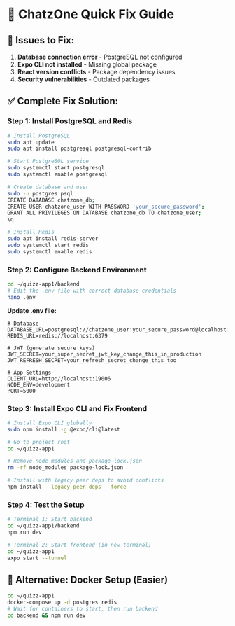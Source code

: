 # 🔧 ChatzOne Quick Fix Guide

## 🚨 Issues to Fix:

1. **Database connection error** - PostgreSQL not configured
2. **Expo CLI not installed** - Missing global package
3. **React version conflicts** - Package dependency issues
4. **Security vulnerabilities** - Outdated packages

## ✅ Complete Fix Solution:

### Step 1: Install PostgreSQL and Redis
```bash
# Install PostgreSQL
sudo apt update
sudo apt install postgresql postgresql-contrib

# Start PostgreSQL service
sudo systemctl start postgresql
sudo systemctl enable postgresql

# Create database and user
sudo -u postgres psql
CREATE DATABASE chatzone_db;
CREATE USER chatzone_user WITH PASSWORD 'your_secure_password';
GRANT ALL PRIVILEGES ON DATABASE chatzone_db TO chatzone_user;
\q

# Install Redis
sudo apt install redis-server
sudo systemctl start redis
sudo systemctl enable redis
```

### Step 2: Configure Backend Environment
```bash
cd ~/quizz-app1/backend
# Edit the .env file with correct database credentials
nano .env
```

**Update .env file:**
```env
# Database
DATABASE_URL=postgresql://chatzone_user:your_secure_password@localhost:5432/chatzone_db
REDIS_URL=redis://localhost:6379

# JWT (generate secure keys)
JWT_SECRET=your_super_secret_jwt_key_change_this_in_production
JWT_REFRESH_SECRET=your_refresh_secret_change_this_too

# App Settings
CLIENT_URL=http://localhost:19006
NODE_ENV=development
PORT=5000
```

### Step 3: Install Expo CLI and Fix Frontend
```bash
# Install Expo CLI globally
sudo npm install -g @expo/cli@latest

# Go to project root
cd ~/quizz-app1

# Remove node_modules and package-lock.json
rm -rf node_modules package-lock.json

# Install with legacy peer deps to avoid conflicts
npm install --legacy-peer-deps --force
```

### Step 4: Test the Setup
```bash
# Terminal 1: Start backend
cd ~/quizz-app1/backend
npm run dev

# Terminal 2: Start frontend (in new terminal)
cd ~/quizz-app1
expo start --tunnel
```

## 🚀 Alternative: Docker Setup (Easier)
```bash
cd ~/quizz-app1
docker-compose up -d postgres redis
# Wait for containers to start, then run backend
cd backend && npm run dev
```